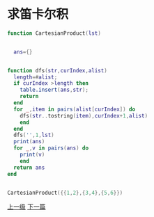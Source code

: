 # 求笛卡尔积

```lua
function CartesianProduct(lst)


  ans={}


function dfs(str,curIndex,alist)
  length=#alist;
  if curIndex >length then
    table.insert(ans,str);
    return
  end
  for _,item in pairs(alist[curIndex]) do
    dfs(str..tostring(item),curIndex+1,alist)
    end
  end
  dfs('',1,lst)
  print(ans)
  for _,v in pairs(ans) do
    print(v)
    end
  return ans
end


CartesianProduct({{1,2},{3,4},{5,6}})
```
















































[上一级](base.md)
[下一篇](lua_develop.md)
